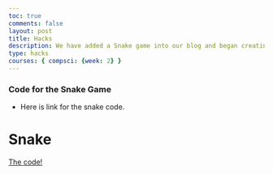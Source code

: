 ```yaml
---
toc: true
comments: false
layout: post
title: Hacks
description: We have added a Snake game into our blog and began creating notebooks.
type: hacks
courses: { compsci: {week: 2} }
---
```


### Code for the Snake Game
- Here is link for the snake code.

<html>
   <head>
      <title>Snake Code</title>
   </head>

   <body>
 <h1>Snake</h1>
      <p>
        <a href="https://raw.githubusercontent.com/nighthawkcoders/APCSA/master/_posts/2022-07-08-PBL-FE-snake.md">The code!</a> 
      </p>
   </body>
</html>


